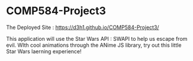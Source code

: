 # COMP584-Project3

The Deployed Site : https://d3h1.github.io/COMP584-Project3/

This application will use the Star Wars API : SWAPI to help us escape from evil. WIth cool animations through the ANime JS library, try out this little Star Wars laerning experience!
